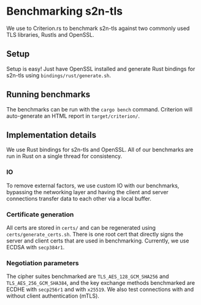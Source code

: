 # Benchmarking s2n-tls

We use to Criterion.rs to benchmark s2n-tls against two commonly used TLS libraries, Rustls and OpenSSL.

## Setup 

Setup is easy! Just have OpenSSL installed and generate Rust bindings for s2n-tls using `bindings/rust/generate.sh`.

## Running benchmarks

The benchmarks can be run with the `cargo bench` command. Criterion will auto-generate an HTML report in `target/criterion/`. 

## Implementation details

We use Rust bindings for s2n-tls and OpenSSL. All of our benchmarks are run in Rust on a single thread for consistency. 

### IO

To remove external factors, we use custom IO with our benchmarks, bypassing the networking layer and having the client and server connections transfer data to each other via a local buffer. 

### Certificate generation

All certs are stored in `certs/` and can be regenerated using `certs/generate_certs.sh`. There is one root cert that directly signs the server and client certs that are used in benchmarking. Currently, we use ECDSA with `secp384r1`.

### Negotiation parameters

The cipher suites benchmarked are `TLS_AES_128_GCM_SHA256` and `TLS_AES_256_GCM_SHA384`, and the key exchange methods benchmarked are ECDHE with `secp256r1` and with `x25519`. We also test connections with and without client authentication (mTLS).
